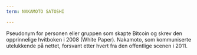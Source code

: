 ```yaml
---
term: NAKAMOTO SATOSHI

---
```

Pseudonym for personen eller gruppen som skapte Bitcoin og skrev den opprinnelige hvitboken i 2008 (White Paper). Nakamoto, som kommuniserte utelukkende på nettet, forsvant etter hvert fra den offentlige scenen i 2011.
